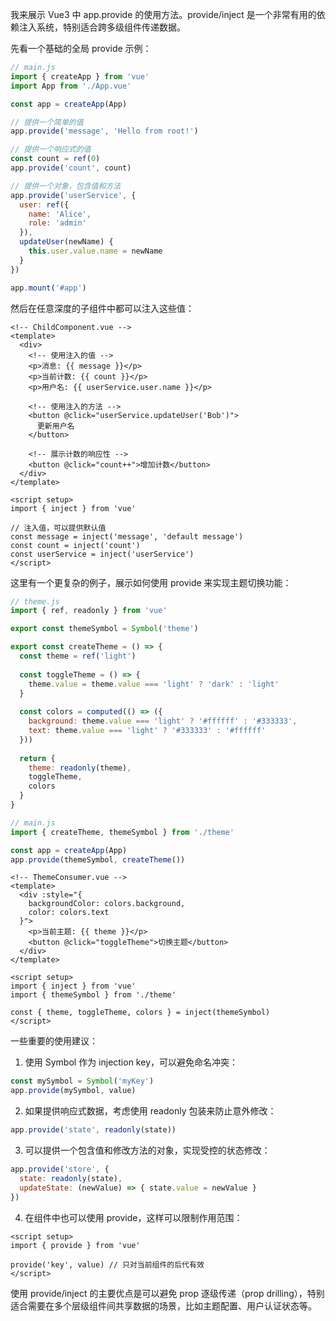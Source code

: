 我来展示 Vue3 中 app.provide 的使用方法。provide/inject 是一个非常有用的依赖注入系统，特别适合跨多级组件传递数据。

先看一个基础的全局 provide 示例：

```javascript
// main.js
import { createApp } from 'vue'
import App from './App.vue'

const app = createApp(App)

// 提供一个简单的值
app.provide('message', 'Hello from root!')

// 提供一个响应式的值
const count = ref(0)
app.provide('count', count)

// 提供一个对象，包含值和方法
app.provide('userService', {
  user: ref({
    name: 'Alice',
    role: 'admin'
  }),
  updateUser(newName) {
    this.user.value.name = newName
  }
})

app.mount('#app')
```

然后在任意深度的子组件中都可以注入这些值：

```vue
<!-- ChildComponent.vue -->
<template>
  <div>
    <!-- 使用注入的值 -->
    <p>消息: {{ message }}</p>
    <p>当前计数: {{ count }}</p>
    <p>用户名: {{ userService.user.name }}</p>
    
    <!-- 使用注入的方法 -->
    <button @click="userService.updateUser('Bob')">
      更新用户名
    </button>
    
    <!-- 展示计数的响应性 -->
    <button @click="count++">增加计数</button>
  </div>
</template>

<script setup>
import { inject } from 'vue'

// 注入值，可以提供默认值
const message = inject('message', 'default message')
const count = inject('count')
const userService = inject('userService')
</script>
```

这里有一个更复杂的例子，展示如何使用 provide 来实现主题切换功能：

```javascript
// theme.js
import { ref, readonly } from 'vue'

export const themeSymbol = Symbol('theme')

export const createTheme = () => {
  const theme = ref('light')
  
  const toggleTheme = () => {
    theme.value = theme.value === 'light' ? 'dark' : 'light'
  }
  
  const colors = computed(() => ({
    background: theme.value === 'light' ? '#ffffff' : '#333333',
    text: theme.value === 'light' ? '#333333' : '#ffffff'
  }))
  
  return {
    theme: readonly(theme),
    toggleTheme,
    colors
  }
}
```

```javascript
// main.js
import { createTheme, themeSymbol } from './theme'

const app = createApp(App)
app.provide(themeSymbol, createTheme())
```

```vue
<!-- ThemeConsumer.vue -->
<template>
  <div :style="{ 
    backgroundColor: colors.background,
    color: colors.text 
  }">
    <p>当前主题: {{ theme }}</p>
    <button @click="toggleTheme">切换主题</button>
  </div>
</template>

<script setup>
import { inject } from 'vue'
import { themeSymbol } from './theme'

const { theme, toggleTheme, colors } = inject(themeSymbol)
</script>
```

一些重要的使用建议：

1. 使用 Symbol 作为 injection key，可以避免命名冲突：
```javascript
const mySymbol = Symbol('myKey')
app.provide(mySymbol, value)
```

2. 如果提供响应式数据，考虑使用 readonly 包装来防止意外修改：
```javascript
app.provide('state', readonly(state))
```

3. 可以提供一个包含值和修改方法的对象，实现受控的状态修改：
```javascript
app.provide('store', {
  state: readonly(state),
  updateState: (newValue) => { state.value = newValue }
})
```

4. 在组件中也可以使用 provide，这样可以限制作用范围：
```vue
<script setup>
import { provide } from 'vue'

provide('key', value) // 只对当前组件的后代有效
</script>
```

使用 provide/inject 的主要优点是可以避免 prop 逐级传递（prop drilling），特别适合需要在多个层级组件间共享数据的场景，比如主题配置、用户认证状态等。